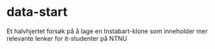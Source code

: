 # data-start
Et halvhjertet forsøk på å lage en Instabart-klone som inneholder mer relevante lenker for it-studenter på NTNU
